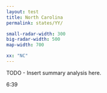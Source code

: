 ```yaml
---
layout: test
title: North Carolina
permalink: states/YY/

small-radar-width: 300
big-radar-width: 500
map-width: 700

xx: "NC"
---
```


TODO - Insert summary analysis here.

6:39
